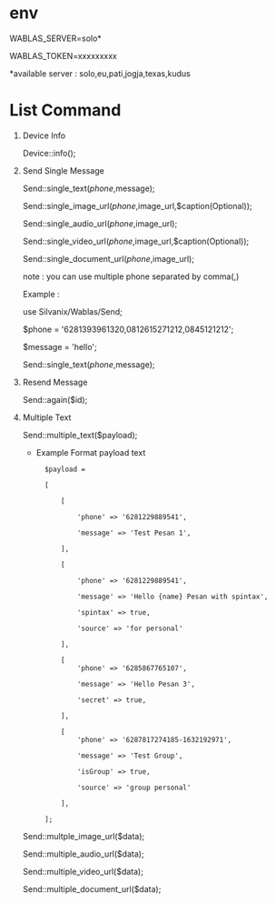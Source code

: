 # env

WABLAS_SERVER=solo*

WABLAS_TOKEN=xxxxxxxxx

*available server : solo,eu,pati,jogja,texas,kudus

# List Command

1. Device Info

    Device::info();

2. Send Single Message

    Send::single_text($phone,$message);

    Send::single_image_url($phone,$image_url,$caption(Optional));

    Send::single_audio_url($phone,$image_url);

    Send::single_video_url($phone,$image_url,$caption(Optional));

    Send::single_document_url($phone,$image_url);


    note : you can use multiple phone separated by comma(,)

    Example :

    use Silvanix/Wablas/Send;

    $phone = '6281393961320,0812615271212,0845121212';

    $message = 'hello';

    Send::single_text($phone,$message);


3. Resend Message

    Send::again($id);


4. Multiple Text

    Send::multiple_text($payload);
    
    * Example Format payload text
    
            $payload =
            
            [
         
                [
                
                    'phone' => '6281229889541',
                    
                    'message' => 'Test Pesan 1',
                    
                ],
                
                [
                
                    'phone' => '6281229889541',
                    
                    'message' => 'Hello {name} Pesan with spintax',
                    
                    'spintax' => true,
                    
                    'source' => 'for personal'
                    
                ],
                
                [
                    'phone' => '6285867765107',
                    
                    'message' => 'Hello Pesan 3',
                    
                    'secret' => true,
                    
                ],
                
                [
                    'phone' => '6287817274185-1632192971',
                    
                    'message' => 'Test Group',
                    
                    'isGroup' => true,
                    
                    'source' => 'group personal'
                    
                ],
                
            ];
            

    Send::multple_image_url($data);

    Send::multiple_audio_url($data);

    Send::multiple_video_url($data);

    Send::multiple_document_url($data);


